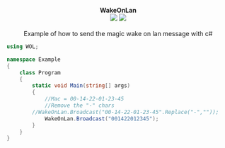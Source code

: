 <p align="center">
  <b>WakeOnLan</b>
  <br/>
  <img src="https://img.shields.io/badge/License-WTFPL-blue.svg">
  <img src="https://img.shields.io/badge/version-1.0.0-blue.svg">
  <br/>
  <br/>
  <a>Example of how to send the magic wake on lan message with c#<a/>
</p>

```cs
using WOL;

namespace Example
{
    class Program
    {
        static void Main(string[] args)
        {
            //Mac = 00-14-22-01-23-45
            //Remove the "-" chars
	    //WakeOnLan.Broadcast("00-14-22-01-23-45".Replace("-",""));
            WakeOnLan.Broadcast("001422012345");
        }
    }
}
```
